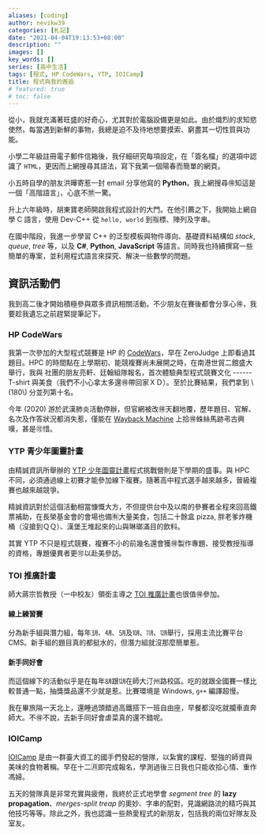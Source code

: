 ```yaml
---
aliases: [coding]
author: nevikw39
categories: [札記]
date: "2021-04-04T19:13:53+08:00"
description: ""
images: []
key_words: []
series: [高中生活]
tags: [程式, HP CodeWars, YTP, IOICamp]
title: 程式與我的邂逅
# featured: true
# toc: false
---
```


從小，我就充滿著旺盛的好奇心，尤其對於電腦設備更是如此。由於熾烈的求知慾使然，每當遇到新鮮的事物，我總是迫不及待地想要摸索、窮盡其一切性質與功能。

小學二年級註冊電子郵件信箱後，我仔細研究每項設定，在「簽名檔」的選項中認識了 `HTML`，更因而上網搜尋其語法，寫下我第一個陽春而簡單的網頁。

小五時自學的朋友洪曄寄惹一封 email 分享他寫的 **Python**。我上網搜尋🉐知這是一個「高階語言」，心底不🈲一驚。

升上六年級時，胡東寶老師開啟我程式設計的大門。在他引薦之下，我開始上網自學 C 語言，使用 Dev-C++ 從 `hello, world` 到🈯️標、陣列及字串。

在國中階段，我進一步學習 C++ 的泛型模板與物件導向、基礎資料結構如 _stack_, _queue_, _tree_ 等，以及 **C\#**, **Python**, **JavaScript** 等語言。同時我也持續撰寫一些簡單的專案，並利用程式語言來探究、解決一些數學的問題。

## 資訊活動們

我到高二後才開始積極參與眾多資訊相關活動。不少朋友在賽後都會分享心🉐，我要趁我遺忘之前趕緊提筆記下。

### HP CodeWars

我第一次參加的大型程式競賽是 HP 的 [CodeWars](https://www.hpcodewars.com.tw/)，早在 ZeroJudge 上即看過其題目。HPC 的時間點在上學期初、能競複賽尚未展開之時，在南港世貿二館盛大舉行，我與 社團的朋友亮軒、廷翰組隊報名，首次體驗典型程式競賽文化 ------ T-shirt 與美食（我們不小心拿太多還🉐帶回家ＸＤ）。至於比賽結果，我們拿到 \\(180\\) 分並列第十名。

今年 (2020) 游於武漢肺炎活動停辦，但官網被改🉐天翻地覆，歷年題目、官解、名次及作答狀況都消失惹，僅能在 [Wayback Machine](https://web.archive.org/web/20180904232406/http://hpcodewars.com.tw/index.php?page=pastevents) 上拾🉐蛛絲馬跡弔古興嘆，甚是🉑️惜。

### YTP 青少年圖靈計畫

由精誠資訊所舉辦的 [YTP 少年圖靈計畫](https://www.tw-ytp.com/)程式挑戰營則是下學期的盛事。與 HPC 不同，必須通過線上初賽才能參加線下複賽。隨著高中程式選手越來越多，晉級複賽也越來越競爭。

精誠資訊對於這個活動相當慷慨大方，不但提供台中及以南的參賽者全程來回高鐵票補助，在長榮基金會的會場也備🈶️大量美食，包括二十餘盒 pizza, 胖老爹炸機桶（沒搶到ＱＱ）、漢堡王堆起來的山與琳瑯滿目的飲料。

其實 YTP 不只是程式競賽，複賽不小的前幾名還會獲🉐製作專題、接受教授🈯️導的資格，專題優異者更🉑️以赴美參訪。

### TOI 推廣計畫

師大蔣宗哲教授（一中校友）領銜主導之 [TOI 推廣計畫](https://toi-reg.csie.ntnu.edu.tw/)也很值🉐參加。

#### 線上練習賽

分為新手組與潛力組，每年㋂、㋃、㋄及㋉、㋊、㋋舉行，採用主流比賽平台 CMS。新手組的題目真的都挺水的，但潛力組就沒那麼簡單惹。

#### 新手同好會

而這個線下的活動似乎是在每年㋇跟㋋在師大汀州路校區。吃的就跟全國賽一樣比較普通一點，抽獎獎品還不少就是惹。比賽環境是 Windows, `g++` 編譯超慢。

我在畢旅隔一天北上，還睡過頭錯過高鐵搭下一班自由座，早餐都沒吃就攔車直奔師大。不🉐不說，去新手同好會虐菜真的還不錯呢。

### IOICamp

[IOICamp](https://ioicamp.org/) 是由一群臺大資工的國手們發起的營隊，以紮實的課程、堅強的師資與美味的食物著稱。早在十二🈷️即完成報名，學測過後三日我也只能收拾心情、重作馮婦。

五天的營隊真是非常充實與疲倦，我終於正式地學會 _segment tree_ 的 **lazy propagation**、_merges-split treap_ 的奧妙、字串的配對，見識網路流的精巧與其他技巧等等。除此之外，我也認識一些熱愛程式的新朋友，包括我的兩位好隊友及室友。
